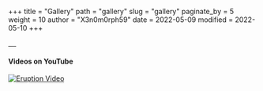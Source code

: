 +++
title = "Gallery"
path = "gallery"
slug = "gallery"
paginate_by = 5
weight = 10
author = "X3n0m0rph59"
date = 2022-05-09
modified = 2022-05-10
+++

<div class="pswp-gallery pswp-gallery--single-column" id="my-gallery">
  <a href="/img/screenshot-01.png" 
    data-pswp-width="1492" 
    data-pswp-height="881" 
    target="_blank">
    <img src="/img/screenshot-01.png" alt="" />
  </a>
  <a href="/img/screenshot-02.png" 
    data-pswp-width="1492" 
    data-pswp-height="881" 
    target="_blank">
    <img src="/img/screenshot-02.png" alt="" />
  </a>
 <a href="/img/screenshot-03.png" 
    data-pswp-width="1492" 
    data-pswp-height="881" 
    target="_blank">
    <img src="/img/screenshot-03.png" alt="" />
  </a>
  <a href="/img/screenshot-profile-switcher-01.jpg" 
    data-pswp-width="353" 
    data-pswp-height="546" 
    target="_blank">
    <img src="/img/screenshot-profile-switcher-01.jpg" alt="" />
  </a>
  <a href="/img/screenshot-profile-switcher-02.jpg" 
    data-pswp-width="435" 
    data-pswp-height="1080" 
    target="_blank">
    <img src="/img/screenshot-profile-switcher-02.jpg" alt="" />
  </a>
  </div>
</div>

<div class="spacer-xs"></div>

#### Videos on YouTube

[![Eruption Video](https://img.youtube.com/vi/ig_71zg14nQ/0.jpg)](https://www.youtube.com/watch?v=ig_71zg14nQ)


<script type="module">
import Lightbox from '/js/photoswipe/photoswipe-lightbox.esm.min.js';
const lightbox = new Lightbox({
  gallery: '#my-gallery',
  children: 'a',
  pswpModule: () => import('/js/photoswipe/photoswipe.esm.min.js')
});
lightbox.init();
</script>

<link rel="stylesheet" href="/css/photoswipe.css">

